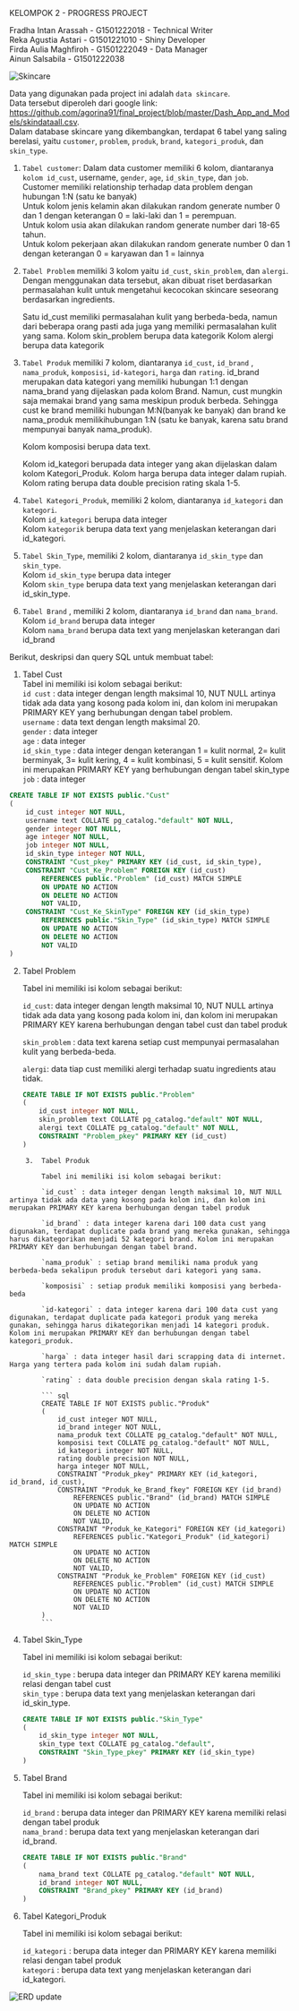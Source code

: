 KELOMPOK 2 - PROGRESS PROJECT <br />

Fradha Intan Arassah  - G1501222018  - Technical Writer <br />
Reka Agustia Astari   - G1501221010  - Shiny Developer <br />
Firda Aulia Maghfiroh - G1501222049  - Data Manager <br />
Ainun Salsabila       - G1501222038 <br />

![Skincare](https://user-images.githubusercontent.com/39205545/221737487-5c7c84e4-2b66-4d12-b7c5-43d201abf5e6.png)


Data yang digunakan pada project ini adalah `data skincare`.\
Data tersebut diperoleh dari google link: <https://github.com/agorina91/final_project/blob/master/Dash_App_and_Models/skindataall.csv>.\
Dalam database skincare yang dikembangkan, terdapat 6 tabel yang saling berelasi, yaitu `customer`, `problem`, `produk`, `brand`, `kategori_produk`, dan `skin_type`.

1.  `Tabel customer`: Dalam data customer memiliki 6 kolom, diantaranya `kolom id_cust`, username, `gender`, `age`, `id_skin_type`, dan `job`.\
    Customer memiliki relationship terhadap data problem dengan hubungan 1:N (satu ke banyak)\
    Untuk kolom jenis kelamin akan dilakukan random generate number 0 dan 1 dengan keterangan 0 = laki-laki dan 1 = perempuan.\
    Untuk kolom usia akan dilakukan random generate number dari 18-65 tahun.\
    Untuk kolom pekerjaan akan dilakukan random generate number 0 dan 1 dengan keterangan 0 = karyawan dan 1 = lainnya

2.  `Tabel Problem` memiliki 3 kolom yaitu `id_cust`, `skin_problem`, dan `alergi`. \
    Dengan menggunakan data tersebut, akan dibuat riset berdasarkan permasalahan kulit untuk mengetahui kecocokan skincare seseorang berdasarkan ingredients.

    Satu id_cust memiliki permasalahan kulit yang berbeda-beda, namun dari beberapa orang pasti ada juga yang memiliki permasalahan kulit yang sama.
    Kolom skin_problem berupa data kategorik
    Kolom alergi berupa data kategorik

3.  `Tabel Produk` memiliki 7 kolom, diantaranya `id_cust`, `id_brand` , `nama_produk`, `komposisi`, `id-kategori`, `harga` dan `rating`.
    id_brand merupakan data kategori yang memiliki hubungan 1:1 dengan nama_brand yang dijelaskan pada kolom Brand. Namun, cust mungkin saja memakai brand yang sama meskipun produk berbeda. Sehingga cust ke brand memiliki hubungan M:N(banyak ke banyak) dan brand ke nama_produk memilikihubungan 1:N (satu ke banyak, karena satu brand mempunyai banyak nama_produk).

    Kolom komposisi berupa data text.

    Kolom id_kategori berupada data integer yang akan dijelaskan dalam kolom Kategori_Produk.
    Kolom harga berupa data integer dalam rupiah.
    Kolom rating berupa data double precision rating skala 1-5.

4.  `Tabel Kategori_Produk`, memiliki 2 kolom, diantaranya `id_kategori` dan `kategori`.\
    Kolom `id_kategori` berupa data integer\
    Kolom `kategorik` berupa data text yang menjelaskan keterangan dari id_kategori.

5.  `Tabel Skin_Type`, memiliki 2 kolom, diantaranya `id_skin_type` dan `skin_type`.\
    Kolom `id_skin_type` berupa data integer\
    Kolom `skin_type` berupa data text yang menjelaskan keterangan dari id_skin_type.

6.  `Tabel Brand` , memiliki 2 kolom, diantaranya `id_brand` dan `nama_brand`.\
    Kolom `id_brand` berupa data integer\
    Kolom `nama_brand` berupa data text yang menjelaskan keterangan dari id_brand

Berikut, deskripsi dan query SQL untuk membuat tabel:

1.  Tabel Cust\
    Tabel ini memiliki isi kolom sebagai berikut:\
    `id cust` : data integer dengan length maksimal 10, NUT NULL artinya tidak ada data yang kosong pada kolom ini, dan kolom ini merupakan PRIMARY KEY yang berhubungan dengan tabel problem.\
    `username` : data text dengan length maksimal 20.\
    `gender` : data integer\
    `age` : data integer\
    `id_skin_type` : data integer dengan keterangan 1 = kulit normal, 2= kulit berminyak, 3= kulit kering, 4 = kulit kombinasi, 5 = kulit sensitif. Kolom ini merupakan PRIMARY KEY yang berhubungan dengan tabel skin_type\
    `job` : data integer

``` sql
CREATE TABLE IF NOT EXISTS public."Cust"
(
    id_cust integer NOT NULL,
    username text COLLATE pg_catalog."default" NOT NULL,
    gender integer NOT NULL,
    age integer NOT NULL,
    job integer NOT NULL,
    id_skin_type integer NOT NULL,
    CONSTRAINT "Cust_pkey" PRIMARY KEY (id_cust, id_skin_type),
    CONSTRAINT "Cust_Ke_Problem" FOREIGN KEY (id_cust)
        REFERENCES public."Problem" (id_cust) MATCH SIMPLE
        ON UPDATE NO ACTION
        ON DELETE NO ACTION
        NOT VALID,
    CONSTRAINT "Cust_Ke_SkinType" FOREIGN KEY (id_skin_type)
        REFERENCES public."Skin_Type" (id_skin_type) MATCH SIMPLE
        ON UPDATE NO ACTION
        ON DELETE NO ACTION
        NOT VALID
)
```

2.  Tabel Problem

    Tabel ini memiliki isi kolom sebagai berikut:

    `id_cust`: data integer dengan length maksimal 10, NUT NULL artinya tidak ada data yang kosong pada kolom ini, dan kolom ini merupakan PRIMARY KEY karena berhubungan dengan tabel cust dan tabel produk

    `skin_problem` : data text karena setiap cust mempunyai permasalahan kulit yang berbeda-beda.

    `alergi`: data tiap cust memiliki alergi terhadap suatu ingredients atau tidak.

    ``` sql
    CREATE TABLE IF NOT EXISTS public."Problem"
    (
        id_cust integer NOT NULL,
        skin_problem text COLLATE pg_catalog."default" NOT NULL,
        alergi text COLLATE pg_catalog."default" NOT NULL,
        CONSTRAINT "Problem_pkey" PRIMARY KEY (id_cust)
    )
```
    3.  Tabel Produk

        Tabel ini memiliki isi kolom sebagai berikut:

        `id_cust` : data integer dengan length maksimal 10, NUT NULL artinya tidak ada data yang kosong pada kolom ini, dan kolom ini merupakan PRIMARY KEY karena berhubungan dengan tabel produk

        `id_brand` : data integer karena dari 100 data cust yang digunakan, terdapat duplicate pada brand yang mereka gunakan, sehingga harus dikategorikan menjadi 52 kategori brand. Kolom ini merupakan PRIMARY KEY dan berhubungan dengan tabel brand.

        `nama_produk` : setiap brand memiliki nama produk yang berbeda-beda sekalipun produk tersebut dari kategori yang sama.

        `komposisi` : setiap produk memiliki komposisi yang berbeda-beda

        `id-kategori` : data integer karena dari 100 data cust yang digunakan, terdapat duplicate pada kategori produk yang mereka gunakan, sehingga harus dikategorikan menjadi 14 kategori produk. Kolom ini merupakan PRIMARY KEY dan berhubungan dengan tabel kategori_produk.

        `harga` : data integer hasil dari scrapping data di internet. Harga yang tertera pada kolom ini sudah dalam rupiah.

        `rating` : data double precision dengan skala rating 1-5.

        ``` sql
        CREATE TABLE IF NOT EXISTS public."Produk"
        (
            id_cust integer NOT NULL,
            id_brand integer NOT NULL,
            nama_produk text COLLATE pg_catalog."default" NOT NULL,
            komposisi text COLLATE pg_catalog."default" NOT NULL,
            id_kategori integer NOT NULL,
            rating double precision NOT NULL,
            harga integer NOT NULL,
            CONSTRAINT "Produk_pkey" PRIMARY KEY (id_kategori, id_brand, id_cust),
            CONSTRAINT "Produk_ke_Brand_fkey" FOREIGN KEY (id_brand)
                REFERENCES public."Brand" (id_brand) MATCH SIMPLE
                ON UPDATE NO ACTION
                ON DELETE NO ACTION
                NOT VALID,
            CONSTRAINT "Produk_ke_Kategori" FOREIGN KEY (id_kategori)
                REFERENCES public."Kategori_Produk" (id_kategori) MATCH SIMPLE
                ON UPDATE NO ACTION
                ON DELETE NO ACTION
                NOT VALID,
            CONSTRAINT "Produk_ke_Problem" FOREIGN KEY (id_cust)
                REFERENCES public."Problem" (id_cust) MATCH SIMPLE
                ON UPDATE NO ACTION
                ON DELETE NO ACTION
                NOT VALID
        )
        ```
```
4.  Tabel Skin_Type

    Tabel ini memiliki isi kolom sebagai berikut:

    `id_skin_type` : berupa data integer dan PRIMARY KEY karena memiliki relasi dengan tabel cust\
    `skin_type` : berupa data text yang menjelaskan keterangan dari id_skin_type.

    ``` sql
    CREATE TABLE IF NOT EXISTS public."Skin_Type"
    (
        id_skin_type integer NOT NULL,
        skin_type text COLLATE pg_catalog."default",
        CONSTRAINT "Skin_Type_pkey" PRIMARY KEY (id_skin_type)
    )
    ```

5.  Tabel Brand

    Tabel ini memiliki isi kolom sebagai berikut:

    `id_brand` : berupa data integer dan PRIMARY KEY karena memiliki relasi dengan tabel produk\
    `nama_brand` : berupa data text yang menjelaskan keterangan dari id_brand.

    ``` sql
    CREATE TABLE IF NOT EXISTS public."Brand"
    (
        nama_brand text COLLATE pg_catalog."default" NOT NULL,
        id_brand integer NOT NULL,
        CONSTRAINT "Brand_pkey" PRIMARY KEY (id_brand)
    )
    ```

6.  Tabel Kategori_Produk

    Tabel ini memiliki isi kolom sebagai berikut:

    `id_kategori` : berupa data integer dan PRIMARY KEY karena memiliki relasi dengan tabel produk\
    `kategori` : berupa data text yang menjelaskan keterangan dari id_kategori.


![ERD update](https://user-images.githubusercontent.com/39205545/222873416-4a2f512b-e2c7-44ed-8783-9e2f62c92a7a.png)


